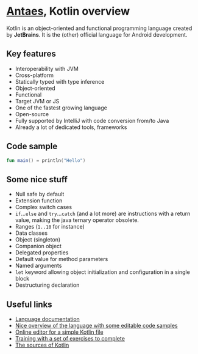 # [Antaes](https://www.antaes.ch/en/), Kotlin overview
Kotlin is an object-oriented and functional programming language created by **JetBrains**.
It is the (other) official language for Android development.

## Key features
* Interoperability with JVM
* Cross-platform
* Statically typed with type inference
* Object-oriented
* Functional
* Target JVM or JS
* One of the fastest growing language
* Open-source
* Fully supported by IntelliJ with code conversion from/to Java
* Already a lot of dedicated tools, frameworks

## Code sample
```Kotlin
fun main() = println("Hello")
```

## Some nice stuff
* Null safe by default
* Extension function
* Complex switch cases
* `if`...`else` and `try`...`catch` (and a lot more) are instructions with a return value, making the java ternary operator obsolete.
* Ranges (`1..10` for instance)
* Data classes
* Object (singleton)
* Companion object
* Delegated properties
* Default value for method parameters
* Named arguments
* `let` keyword allowing object initialization and configuration in a single block
* Destructuring declaration

## Useful links
* [Language documentation](https://kotlinlang.org/docs/reference/)
* [Nice overview of the language with some editable code samples](https://try.kotlinlang.org)
* [Online editor for a simple Kotlin file](https://play.kotlinlang.org)
* [Training with a set of exercises to complete](https://play.kotlinlang.org/koans/overview)
* [The sources of Kotlin](https://github.com/JetBrains/kotlin)
